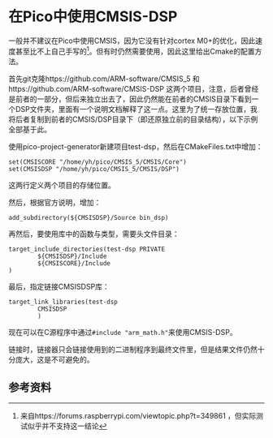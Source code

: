 # 在Pico中使用CMSIS-DSP

一般并不建议在Pico中使用CMSIS，因为它没有针对cortex M0+的优化，因此速度甚至比不上自己手写的[^1]。但有时仍然需要使用，因此这里给出Cmake的配置方法。

首先git克隆https://github.com/ARM-software/CMSIS_5 和https://github.com/ARM-software/CMSIS-DSP 这两个项目，注意，后者曾经是前者的一部分，但后来独立出去了，因此仍然能在前者的CMSIS目录下看到一个DSP文件夹，里面有一个说明文档解释了这一点。这里为了统一存放位置，我将后者复制到前者的CMSIS/DSP目录下（即还原独立前的目录结构），以下示例全部基于此。

使用pico-project-generator新建项目test-dsp，然后在CMakeFiles.txt中增加：

```
set(CMSISCORE "/home/yh/pico/CMSIS_5/CMSIS/Core")
set(CMSISDSP "/home/yh/pico/CMSIS_5/CMSIS/DSP")
```

这两行定义两个项目的存储位置。

然后，根据官方说明，增加：

```
add_subdirectory(${CMSISDSP}/Source bin_dsp)
```

再然后，要使用库中的函数与类型，需要头文件目录：

```
target_include_directories(test-dsp PRIVATE
        ${CMSISDSP}/Include
        ${CMSISCORE}/Include
)
```

最后，指定链接CMSISDSP库：

```
target_link_libraries(test-dsp 
        CMSISDSP
        )
```

现在可以在C源程序中通过`#include "arm_math.h"`来使用CMSIS-DSP。

链接时，链接器只会链接使用到的二进制程序到最终文件里，但是结果文件仍然十分庞大，这是不可避免的。

## 参考资料

[^1]:来自https://forums.raspberrypi.com/viewtopic.php?t=349861 ，但实际测试似乎并不支持这一结论